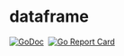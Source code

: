 # dataframe

[![GoDoc](https://godoc.org/github.com/awterman/dataframe?status.svg)](https://godoc.org/github.com/awterman/dataframe)&nbsp;
[![Go Report Card](https://goreportcard.com/badge/github.com/awterman/dataframe)](https://goreportcard.com/report/github.com/awterman/dataframe)

